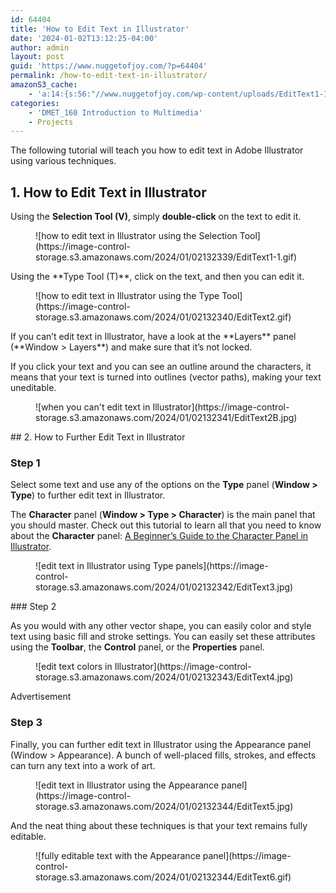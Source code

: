 ```yaml
---
id: 64404
title: 'How to Edit Text in Illustrator'
date: '2024-01-02T13:12:25-04:00'
author: admin
layout: post
guid: 'https://www.nuggetofjoy.com/?p=64404'
permalink: /how-to-edit-text-in-illustrator/
amazonS3_cache:
    - 'a:14:{s:56:"//www.nuggetofjoy.com/wp-content/uploads/EditText1-1.gif";a:2:{s:2:"id";s:5:"64481";s:11:"source_type";s:13:"media-library";}s:73:"//image-control-storage.s3.amazonaws.com/2024/01/02132339/EditText1-1.gif";a:2:{s:2:"id";s:5:"64481";s:11:"source_type";s:13:"media-library";}s:54:"//www.nuggetofjoy.com/wp-content/uploads/EditText2.gif";a:2:{s:2:"id";s:5:"64482";s:11:"source_type";s:13:"media-library";}s:71:"//image-control-storage.s3.amazonaws.com/2024/01/02132340/EditText2.gif";a:2:{s:2:"id";s:5:"64482";s:11:"source_type";s:13:"media-library";}s:55:"//www.nuggetofjoy.com/wp-content/uploads/EditText2B.jpg";a:2:{s:2:"id";s:5:"64483";s:11:"source_type";s:13:"media-library";}s:72:"//image-control-storage.s3.amazonaws.com/2024/01/02132341/EditText2B.jpg";a:2:{s:2:"id";s:5:"64483";s:11:"source_type";s:13:"media-library";}s:54:"//www.nuggetofjoy.com/wp-content/uploads/EditText3.jpg";a:2:{s:2:"id";s:5:"64484";s:11:"source_type";s:13:"media-library";}s:71:"//image-control-storage.s3.amazonaws.com/2024/01/02132342/EditText3.jpg";a:2:{s:2:"id";s:5:"64484";s:11:"source_type";s:13:"media-library";}s:54:"//www.nuggetofjoy.com/wp-content/uploads/EditText4.jpg";a:2:{s:2:"id";s:5:"64485";s:11:"source_type";s:13:"media-library";}s:71:"//image-control-storage.s3.amazonaws.com/2024/01/02132343/EditText4.jpg";a:2:{s:2:"id";s:5:"64485";s:11:"source_type";s:13:"media-library";}s:54:"//www.nuggetofjoy.com/wp-content/uploads/EditText5.jpg";a:2:{s:2:"id";s:5:"64486";s:11:"source_type";s:13:"media-library";}s:71:"//image-control-storage.s3.amazonaws.com/2024/01/02132344/EditText5.jpg";a:2:{s:2:"id";s:5:"64486";s:11:"source_type";s:13:"media-library";}s:54:"//www.nuggetofjoy.com/wp-content/uploads/EditText6.gif";a:2:{s:2:"id";s:5:"64487";s:11:"source_type";s:13:"media-library";}s:71:"//image-control-storage.s3.amazonaws.com/2024/01/02132344/EditText6.gif";a:2:{s:2:"id";s:5:"64487";s:11:"source_type";s:13:"media-library";}}'
categories:
    - 'DMET_160 Introduction to Multimedia'
    - Projects
---
```


The following tutorial will teach you how to edit text in Adobe Illustrator using various techniques.

## 1. How to Edit Text in Illustrator

Using the **Selection Tool (V)**, simply **double-click** on the text to edit it.

<div class="wp-block-image"><figure class="aligncenter">![how to edit text in Illustrator using the Selection Tool](https://image-control-storage.s3.amazonaws.com/2024/01/02132339/EditText1-1.gif)</figure></div>Using the **Type Tool (T)**, click on the text, and then you can edit it.

<div class="wp-block-image"><figure class="aligncenter">![how to edit text in Illustrator using the Type Tool](https://image-control-storage.s3.amazonaws.com/2024/01/02132340/EditText2.gif)</figure></div>If you can’t edit text in Illustrator, have a look at the **Layers** panel (**Window &gt; Layers**) and make sure that it’s not locked.

If you click your text and you can see an outline around the characters, it means that your text is turned into outlines (vector paths), making your text uneditable.

<div class="wp-block-image"><figure class="aligncenter">![when you can't edit text in Illustrator](https://image-control-storage.s3.amazonaws.com/2024/01/02132341/EditText2B.jpg)</figure></div>## 2. How to Further Edit Text in Illustrator

### Step 1

Select some text and use any of the options on the **Type** panel (**Window &gt; Type**) to further edit text in Illustrator.

The **Character** panel (**Window &gt; Type &gt; Character**) is the main panel that you should master. Check out this tutorial to learn all that you need to know about the **Character** panel: [A Beginner’s Guide to the Character Panel in Illustrator](https://design.tutsplus.com/tutorials/a-beginners-guide-to-the-character-panel-in-illustrator--cms-42092).

<div class="wp-block-image"><figure class="aligncenter">![edit text in Illustrator using Type panels](https://image-control-storage.s3.amazonaws.com/2024/01/02132342/EditText3.jpg)</figure></div>### Step 2

As you would with any other vector shape, you can easily color and style text using basic fill and stroke settings. You can easily set these attributes using the **Toolbar**, the **Control** panel, or the **Properties** panel.

<div class="wp-block-image"><figure class="aligncenter" id="ie5zz">![edit text colors in Illustrator](https://image-control-storage.s3.amazonaws.com/2024/01/02132343/EditText4.jpg)</figure></div>Advertisement

### Step 3

Finally, you can further edit text in Illustrator using the Appearance panel (Window &gt; Appearance). A bunch of well-placed fills, strokes, and effects can turn any text into a work of art.

<div class="wp-block-image"><figure class="aligncenter">![edit text in Illustrator using the Appearance panel](https://image-control-storage.s3.amazonaws.com/2024/01/02132344/EditText5.jpg)</figure></div>And the neat thing about these techniques is that your text remains fully editable.

<div class="wp-block-image"><figure class="aligncenter">![fully editable text with the Appearance panel](https://image-control-storage.s3.amazonaws.com/2024/01/02132344/EditText6.gif)</figure></div>